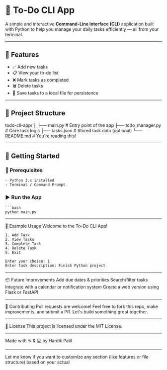  # 📝 To-Do CLI App

A simple and interactive **Command-Line Interface (CLI)** application built with Python to help you manage your daily tasks efficiently — all from your terminal.

---

## 🔧 Features

- ✅ Add new tasks
- 📋 View your to-do list
- ❌ Mark tasks as completed
- 🗑️ Delete tasks
- 💾 Save tasks to a local file for persistence

---

## 📁 Project Structure

todo-cli-app/ 
    │ 
    ├── main.py # Entry point of the app 
    ├── todo_manager.py # Core task logic 
    ├── tasks.json # Stored task data (optional) 
    └── README.md # You're reading this!

---

## 🚀 Getting Started

### 🔨 Prerequisites
    - Python 3.x installed
    - Terminal / Command Prompt

### ▶️ Run the App
    ```bash
    python main.py

---

🧠 Example Usage
    Welcome to the To-Do CLI App!

    1. Add Task
    2. View Tasks
    3. Complete Task
    4. Delete Task
    5. Exit

    Enter your choice: 1
    Enter task description: Finish Python project

---

📦 Future Improvements
    Add due dates & priorities
    Search/filter tasks
    Integrate with a calendar or notification system
    Create a web version using Flask or FastAPI

---

🤝 Contributing
    Pull requests are welcome! Feel free to fork this repo, make improvements, and submit a PR. Let's build something great together.

---

📄 License
    This project is licensed under the MIT License.

---

Made with ☕ & 💻 by Hardik Patil

---

Let me know if you want to customize any section (like features or file structure) based on your actual 